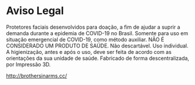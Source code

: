 # Aviso Legal

Protetores faciais desenvolvidos para doação, a fim de ajudar a
suprir a demanda durante a epidemia de COVID-19 no Brasil.
Somente para uso em situação emergencial de COVID-19, como
método auxiliar. NÃO É CONSIDERADO UM PRODUTO DE SAÚDE.
Não descartável. Uso individual. A higienização, antes e após o uso, deve ser feita de acordo com
as orientações da sua unidade de saúde.
Fabricado de forma descentralizada, por Impressão 3D.

http://brothersinarms.cc/

